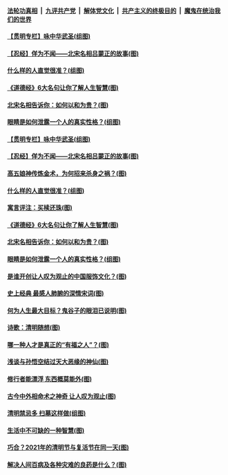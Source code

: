 

####  [法轮功真相](../../../../basic/blob/master/README.md?t=04081232) &nbsp;|&nbsp; [九评共产党](../../../../9ping.md/blob/master/README.md?t=04081232) &nbsp;|&nbsp; [解体党文化](../../../../jtdwh.md/blob/master/README.md?t=04081232)  &nbsp;|&nbsp; [共产主义的终极目的](../../../../gczydzjmd.md/blob/master/README.md?t=04081232) &nbsp;|&nbsp; [魔鬼在统治我们的世界](../../../../mgztzwmdsj.md/blob/master/README.md?t=04081232) 

#### [【贯明专栏】咏中华武圣(组图)](../pages/p7/966333.md?t=04081232) 

#### [【忍经】佯为不闻——北宋名相吕蒙正的故事(图)](../pages/p7/967979.md?t=04081232) 

#### [什么样的人直觉很准？(组图)](../pages/p7/967654.md?t=04081232) 

#### [《道德经》6大名句让你了解人生智慧(图)](../pages/p7/967834.md?t=04081232) 

#### [北宋名相告诉你：如何以和为贵？(图)](../pages/p7/967953.md?t=04081232) 

#### [眼睛是如何泄露一个人的真实性格？(组图)](../pages/p7/967627.md?t=04081232) 

#### [【贯明专栏】咏中华武圣(组图)](../pages/p7/966333.md?t=04081232) 

#### [【忍经】佯为不闻——北宋名相吕蒙正的故事(图)](../pages/p7/967979.md?t=04081232) 

#### [高五娘神传炼金术，为何招来杀身之祸？(图)](../pages/p7/968023.md?t=04081232) 

#### [什么样的人直觉很准？(组图)](../pages/p7/967654.md?t=04081232) 

#### [寓言评注：买椟还珠(图)](../pages/p7/967620.md?t=04081232) 

#### [《道德经》6大名句让你了解人生智慧(图)](../pages/p7/967834.md?t=04081232) 

#### [北宋名相告诉你：如何以和为贵？(图)](../pages/p7/967953.md?t=04081232) 

#### [眼睛是如何泄露一个人的真实性格？(组图)](../pages/p7/967627.md?t=04081232) 

#### [是谁开创让人叹为观止的中国服饰文化？(图)](../pages/p7/967830.md?t=04081232) 

#### [史上经典 最感人肺腑的深情宋词(图)](../pages/p7/967735.md?t=04081232) 

#### [何为人生最大目标？鬼谷子的眼泪已说明(图)](../pages/p7/967743.md?t=04081232) 

#### [诗歌：清明随想(图)](../pages/p7/967858.md?t=04081232) 

#### [哪一种人才是真正的“有福之人”？(图)](../pages/p7/967738.md?t=04081232) 

#### [浅谈与孙悟空结过天大恶缘的神仙(图)](../pages/p7/967728.md?t=04081232) 

#### [修行者能漂浮 东西概莫能外(图)](../pages/p7/967726.md?t=04081232) 

#### [古今中外相命术之神奇 让人叹为观止(图)](../pages/p7/964466.md?t=04081232) 

#### [清明禁忌多 扫墓这样做(组图)](../pages/p7/967619.md?t=04081232) 

#### [生活中不可缺的一种智慧(图)](../pages/p7/966382.md?t=04081232) 

#### [巧合？2021年的清明节与复活节在同一天(图)](../pages/p7/967641.md?t=04081232) 

#### [解决人间百病及各种灾难的良药是什么？(图)](../pages/p7/967562.md?t=04081232) 

